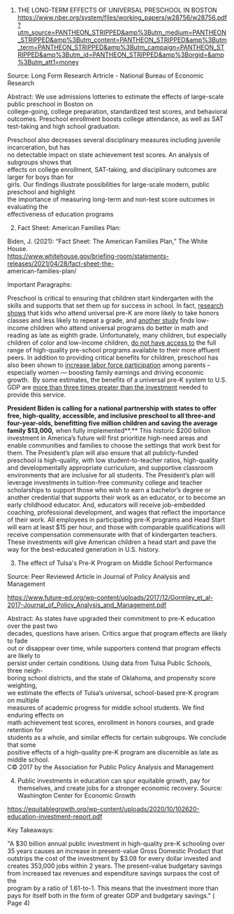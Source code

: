1) THE LONG-TERM EFFECTS OF UNIVERSAL PRESCHOOL IN BOSTON
https://www.nber.org/system/files/working_papers/w28756/w28756.pdf?utm_source=PANTHEON_STRIPPED&amp%3Butm_medium=PANTHEON_STRIPPED&amp%3Butm_content=PANTHEON_STRIPPED&amp%3Butm_term=PANTHEON_STRIPPED&amp%3Butm_campaign=PANTHEON_STRIPPED&amp%3Butm_id=PANTHEON_STRIPPED&amp%3Borgid=&amp%3Butm_att1=money

Source: Long Form Research Artricle - National Bureau of Economic Research

Abstract: 
We use admissions lotteries to estimate the effects of large-scale public preschool in Boston on  
college-going, college preparation, standardized test scores, and behavioral outcomes. Preschool  enrollment boosts college attendance, as well as SAT test-taking and high school graduation. 

Preschool also decreases several disciplinary measures including juvenile incarceration, but has  
no detectable impact on state achievement test scores. An analysis of subgroups shows that  
effects on college enrollment, SAT-taking, and disciplinary outcomes are larger for boys than for  
girls. Our findings illustrate possibilities for large-scale modern, public preschool and highlight  
the importance of measuring long-term and non-test score outcomes in evaluating the  
effectiveness of education programs


2) Fact Sheet: American Families Plan: 

Biden, J. (2021): “Fact Sheet: The American Families Plan,” The White House.  
https://www.whitehouse.gov/briefing-room/statements-releases/2021/04/28/fact-sheet-the-  
american-families-plan/

Important Paragraphs:

Preschool is critical to ensuring that children start kindergarten with the skills and supports that set them up for success in school. In fact, [research shows](https://www.future-ed.org/wp-content/uploads/2017/12/Gormley_et_al-2017-Journal_of_Policy_Analysis_and_Management.pdf) that kids who attend universal pre-K are more likely to take honors classes and less likely to repeat a grade, and [another study](https://www.brookings.edu/bpea-articles/the-impacts-of-expanding-access-to-high-quality-preschool-education/) finds low-income children who attend universal programs do better in math and reading as late as eighth grade. Unfortunately, many children, but especially children of color and low-income children, [do not have access to](https://s3-us-east-2.amazonaws.com/edtrustmain/wp-content/uploads/2014/09/05162154/Young-Learners-Missed-Opportunities.pdf) the full range of high-quality pre-school programs available to their more affluent peers. In addition to providing critical benefits for children, preschool has also been shown to [increase labor force participation](https://www.americanprogress.org/issues/early-childhood/reports/2018/09/26/458208/effects-universal-preschool-washington-d-c/) among parents – especially women — boosting family earnings and driving economic growth.  By some estimates, the benefits of a universal pre-K system to U.S. GDP are [more than three times greater than the investment](https://equitablegrowth.org/research-paper/public-investments-in-education-can-spur-equitable-growth-pay-for-themselves-and-create-jobs-for-a-stronger-economic-recovery/?longform=true) needed to provide this service.

   **President Biden is calling for a national partnership with states to offer free, high-quality, accessible, and inclusive preschool to all three-and four-year-olds, benefitting five million children and saving the average family $13,000,** when fully implemented**.** This historic $200 billion investment in America’s future will first prioritize high-need areas and enable communities and families to choose the settings that work best for them. The President’s plan will also ensure that all publicly-funded preschool is high-quality, with low student-to-teacher ratios, high-quality and developmentally appropriate curriculum, and supportive classroom environments that are inclusive for all students. The President’s plan will leverage investments in tuition-free community college and teacher scholarships to support those who wish to earn a bachelor’s degree or another credential that supports their work as an educator, or to become an early childhood educator. And, educators will receive job-embedded coaching, professional development, and wages that reflect the importance of their work. All employees in participating pre-K programs and Head Start will earn at least $15 per hour, and those with comparable qualifications will receive compensation commensurate with that of kindergarten teachers. These investments will give American children a head start and pave the way for the best-educated generation in U.S. history.


3) The effect of Tulsa's Pre-K Program on Middle School Performance

Source: Peer Reviewed Article in Journal of Policy Analysis and Management

https://www.future-ed.org/wp-content/uploads/2017/12/Gormley_et_al-2017-Journal_of_Policy_Analysis_and_Management.pdf

Abstract: 
As states have upgraded their commitment to pre-K education over the past two  
decades, questions have arisen. Critics argue that program effects are likely to fade  
out or disappear over time, while supporters contend that program effects are likely to  
persist under certain conditions. Using data from Tulsa Public Schools, three neigh-  
boring school districts, and the state of Oklahoma, and propensity score weighting,  
we estimate the effects of Tulsa’s universal, school-based pre-K program on multiple  
measures of academic progress for middle school students. We find enduring effects on  
math achievement test scores, enrollment in honors courses, and grade retention for  
students as a whole, and similar effects for certain subgroups. We conclude that some  
positive effects of a high-quality pre-K program are discernible as late as middle school.  
C© 2017 by the Association for Public Policy Analysis and Management


4) Public investments in education can spur  equitable growth, pay for themselves, and  create jobs for a stronger economic recovery.
Source: Washington Center for Economic Growth

https://equitablegrowth.org/wp-content/uploads/2020/10/102620-education-investment-report.pdf

Key Takeaways: 

"A $30 billion annual public investment in high-quality pre-K schooling over  
35 years causes an increase in present-value Gross Domestic Product that  
outstrips the cost of the investment by $3.08 for every dollar invested and  
creates 353,000 jobs within 2 years. The present-value budgetary savings  
from increased tax revenues and expenditure savings surpass the cost of the  
program by a ratio of 1.61-to-1. This means that the investment more than  
pays for itself both in the form of greater GDP and budgetary savings." ( Page 4)

